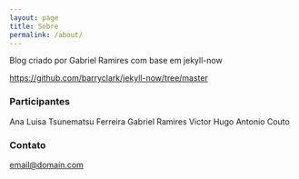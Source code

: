 ```yaml
---
layout: page
title: Sobre 
permalink: /about/
---
```


Blog criado por Gabriel Ramires com base em jekyll-now

https://github.com/barryclark/jekyll-now/tree/master

### Participantes

Ana Luisa Tsunematsu Ferreira
Gabriel Ramires
Victor Hugo Antonio Couto

### Contato

[email@domain.com](mailto:ramires8box@gmail.com)
